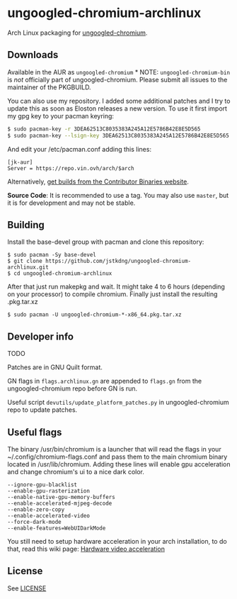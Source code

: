 # ungoogled-chromium-archlinux

Arch Linux packaging for [ungoogled-chromium](//github.com/Eloston/ungoogled-chromium).

## Downloads

Available in the AUR as `ungoogled-chromium`
	* NOTE: `ungoogled-chromium-bin` is *not* officially part of ungoogled-chromium. Please submit all issues to the maintainer of the PKGBUILD.


You can also use my repository. I added some additional patches and I try to update this as soon as Eloston releases a
new version.
To use it first import my gpg key to your pacman keyring:
```bash
$ sudo pacman-key -r 3DEA62513C8035383A245A12E5786B42E8E5D565
$ sudo pacman-key --lsign-key 3DEA62513C8035383A245A12E5786B42E8E5D565
```
And edit your /etc/pacman.conf adding this lines:
```
[jk-aur]
Server = https://repo.vin.ovh/arch/$arch
```


Alternatively, [get builds from the Contributor Binaries website](//ungoogled-software.github.io/ungoogled-chromium-binaries/).

**Source Code**: It is recommended to use a tag. You may also use `master`, but it is for development and may not be stable.

## Building

Install the base-devel group with pacman and clone this repository:
```
$ sudo pacman -Sy base-devel
$ git clone https://github.com/jstkdng/ungoogled-chromium-archlinux.git
$ cd ungoogled-chromium-archlinux
```
After that just run makepkg and wait. It might take 4 to 6 hours (depending on your processor) to compile chromium.
Finally just install the resulting .pkg.tar.xz
```
$ sudo pacman -U ungoogled-chromium-*-x86_64.pkg.tar.xz
```

## Developer info

TODO

Patches are in GNU Quilt format.

GN flags in `flags.archlinux.gn` are appended to `flags.gn` from the ungoogled-chromium repo before GN is run.

Useful script `devutils/update_platform_patches.py` in ungoogled-chromium repo to update patches.

## Useful flags
The binary /usr/bin/chromium is a launcher that will read the flags in your ~/.config/chromium-flags.conf and pass them
to the main chromium binary located in /usr/lib/chromium. Adding these lines will enable gpu acceleration and change
chromium's ui to a nice dark color.
```
--ignore-gpu-blacklist
--enable-gpu-rasterization
--enable-native-gpu-memory-buffers
--enable-accelerated-mjpeg-decode
--enable-zero-copy
--enable-accelerated-video
--force-dark-mode
--enable-features=WebUIDarkMode
```
You still need to setup hardware acceleration in your arch installation, to do that, read this wiki page:
[Hardware video acceleration](https://wiki.archlinux.org/index.php/Hardware_video_acceleration)

## License

See [LICENSE](LICENSE)
